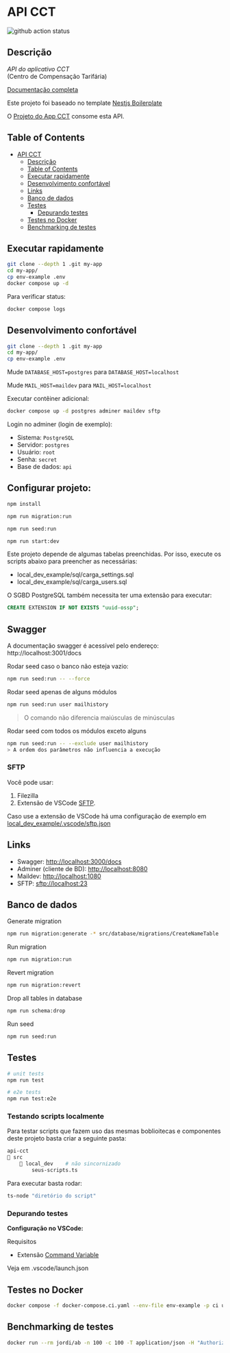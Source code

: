 # API CCT

![github action status](https://github.com/RJ-SMTR/api-cct/actions/workflows/docker-e2e.yml/badge.svg)

## Descrição

*API do aplicativo CCT*  
(Centro de Compensação Tarifária)

[Documentação completa](https://github.com/RJ-SMTR/api-cct/blob/main/docs/readme.md)

Este projeto foi baseado no template [Nestjs Boilerplate](https://github.com/brocoders/nestjs-boilerplate/)

O [Projeto do App CCT](https://github.com/RJ-SMTR/app-cct) consome esta API.

## Table of Contents

* [API CCT](#api-cct)
  * [Descrição](#descrição)
  * [Table of Contents](#table-of-contents)
  * [Executar rapidamente](#executar-rapidamente)
  * [Desenvolvimento confortável](#desenvolvimento-confortável)
  * [Links](#links)
  * [Banco de dados](#banco-de-dados)
  * [Testes](#testes)
    * [Depurando testes](#depurando-testes)
  * [Testes no Docker](#testes-no-docker)
  * [Benchmarking de testes](#benchmarking-de-testes)

## Executar rapidamente

```bash
git clone --depth 1 .git my-app
cd my-app/
cp env-example .env
docker compose up -d
```

Para verificar status:

```bash
docker compose logs
```

## Desenvolvimento confortável

```bash
git clone --depth 1 .git my-app
cd my-app/
cp env-example .env
```

Mude `DATABASE_HOST=postgres` para `DATABASE_HOST=localhost`

Mude `MAIL_HOST=maildev` para `MAIL_HOST=localhost`

Executar contêiner adicional:

```bash
docker compose up -d postgres adminer maildev sftp
```

Login no adminer (login de exemplo):

* Sistema: `PostgreSQL`
* Servidor: `postgres`
* Usuário: `root`
* Senha: `secret`
* Base de dados: `api`

## Configurar projeto:

```bash
npm install

npm run migration:run

npm run seed:run

npm run start:dev
```

Este projeto depende de algumas tabelas preenchidas. Por isso, execute os scripts abaixo para 
preencher as necessárias:

- local_dev_example/sql/carga_settings.sql
- local_dev_example/sql/carga_users.sql

O SGBD PostgreSQL também necessita ter uma extensão para executar:
```sql
CREATE EXTENSION IF NOT EXISTS "uuid-ossp";
```
## Swagger
A documentação swagger é acessível pelo endereço: http://localhost:3001/docs


Rodar seed caso o banco não esteja vazio:

```bash
npm run seed:run -- --force
```

Rodar seed apenas de alguns módulos

```bash
npm run seed:run user mailhistory
```

> O comando não diferencia maiúsculas de minúsculas

Rodar seed com todos os módulos exceto alguns

```bash
npm run seed:run -- --exclude user mailhistory
> A ordem dos parâmetros não influencia a execução
```

### SFTP

Você pode usar:

1. Filezilla
2. Extensão de VSCode [SFTP](https://marketplace.visualstudio.com/items?itemName=Natizyskunk.sftp).

Caso use a extensão de VSCode há uma configuração de exemplo em [local_dev_example/.vscode/sftp.json](local_dev_example/.vscode/sftp.json)

## Links

* Swagger: <http://localhost:3000/docs>
* Adminer (cliente de BD): <http://localhost:8080>
* Maildev: <http://localhost:1080>
* SFTP: <sftp://localhost:23>

## Banco de dados

Generate migration

```bash
npm run migration:generate -* src/database/migrations/CreateNameTable 
```

Run migration

```bash
npm run migration:run
```

Revert migration

```bash
npm run migration:revert
```

Drop all tables in database

```bash
npm run schema:drop
```

Run seed

```bash
npm run seed:run
```

## Testes

```bash
# unit tests
npm run test

# e2e tests
npm run test:e2e
```

### Testando scripts localmente

Para testar scripts que fazem uso das mesmas boblioitecas e componentes deste projeto basta criar a seguinte pasta:

```bash
api-cct
📂 src
    📂 local_dev    # não sincornizado
        seus-scripts.ts
```

Para executar basta rodar:

```bash
ts-node "diretório do script"
```

### Depurando testes

**Configuração no VSCode:**

Requisitos

* Extensão [Command Variable](https://marketplace.visualstudio.com/items?itemName=rioj7.command-variable)

Veja em .vscode/launch.json

## Testes no Docker

```bash
docker compose -f docker-compose.ci.yaml --env-file env-example -p ci up --build --exit-code-from api && docker compose -p ci rm -svf
```

## Benchmarking de testes

```bash
docker run --rm jordi/ab -n 100 -c 100 -T application/json -H "Authorization: Bearer USER_TOKEN" -v 2 http://<server_ip>:3000/api/v1/users
```
